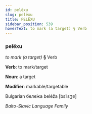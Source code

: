 ```yaml
---
id: pelëxu
slug: pelëxu
title: PELËXU
sidebar_position: 539
hoverText: to mark (a target) § Verb
---
```


### pelëxu

*to mark (a target)* **§** Verb

**Verb**: to mark/target

**Noun**: a target

**Modifier**: markable/targetable

Bulgarian беле́жа beléža [bɛˈlɛʒɐ]

*Balto-Slavic Language Family*